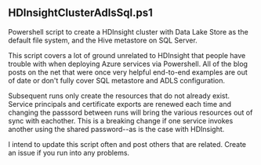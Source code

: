 ## HDInsightClusterAdlsSql.ps1
Powershell script to create a HDInsight cluster with Data Lake Store as the default file system, and the Hive metastore on SQL Server.  


This script covers a lot of ground unrelated to HDInsight that people have trouble with when deploying Azure services via Powershell.  All of the blog posts on the net that were once very helpful end-to-end examples are out of date or don't fully cover SQL metastore and ADLS configuration.


Subsequent runs only create the resources that do not already exist.  Service principals and certificate exports are renewed each time and changing the passsord between runs will bring the various resources out of sync with eachother.  This is a breaking change if one service invokes another using the shared password--as is the case with HDInsight.


I intend to update this script often and post others that are related.  Create an issue if you run into any problems. 